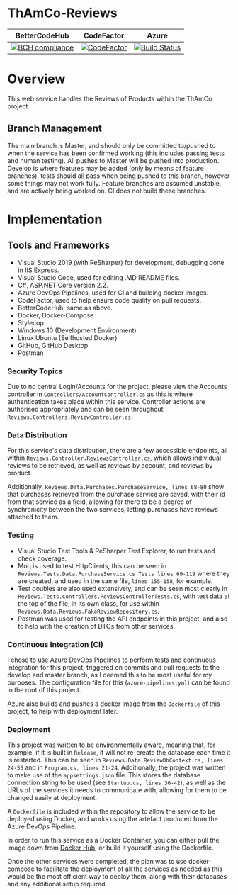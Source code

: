 # ThAmCo-Reviews

| BetterCodeHub                                                                                                                  | CodeFactor                                                                                                                                                          | Azure                                                                                                                                                                                                         |
| ------------------------------------------------------------------------------------------------------------------------------ | ------------------------------------------------------------------------------------------------------------------------------------------------------------------- | ------------------------------------------------------------------------------------------------------------------------------------------------------------------------------------------------------------- |
| [![BCH compliance](https://bettercodehub.com/edge/badge/Don-t-Fail/ThAmCo-Reviews?branch=develop)](https://bettercodehub.com/) | [![CodeFactor](https://www.codefactor.io/repository/github/don-t-fail/thamco-reviews/badge)](https://www.codefactor.io/repository/github/don-t-fail/thamco-reviews) | [![Build Status](https://dev.azure.com/dsc1998/ThAmCo/_apis/build/status/Don-t-Fail.ThAmCo-Reviews?branchName=develop)](https://dev.azure.com/dsc1998/ThAmCo/_build/latest?definitionId=1&branchName=develop) |

# Overview
This web service handles the Reviews of Products within the ThAmCo project.

## Branch Management

The main branch is Master, and should only be committed to/pushed to when the service has been confirmed working (this includes passing tests and human testing). All pushes to Master will be pushed into production.
Develop is where features may be added (only by means of feature branches), tests should all pass when being pushed to this branch, however some things may not work fully.
Feature branches are assumed unstable, and are actively being worked on. CI does not build these branches.

# Implementation

## Tools and Frameworks
* Visual Studio 2019 (with ReSharper) for development, debugging done in IIS Express.
* Visual Studio Code, used for editing .MD README files.
* C#, ASP.NET Core version 2.2.
* Azure DevOps Pipelines, used for CI and building docker images.
* CodeFactor, used to help ensure code quality on pull requests.
* BetterCodeHub, same as above.
* Docker, Docker-Compose
* Stylecop
* Windows 10 (Development Environment)
* Linux Ubuntu (Selfhosted Docker)
* GitHub, GitHub Desktop
* Postman

### Security Topics
Due to no central Login/Accounts for the project, please view the Accounts controller in `Controllers/AccountController.cs` as this is where authentication takes place within this service. Controller actions are authorised appropriately and can be seen throughout `Reviews.Controllers.ReviewController.cs`.

### Data Distribution
For this service's data distribution, there are a few accessible endpoints, all within `Reviews.Controller.ReviewsController.cs`, which allows individual reviews to be retrieved, as well as reviews by account, and reviews by product.

Additionally, `Reviews.Data.Purchases.PurchaseService, lines 68-80` show that purchases retrieved from the purchase service are saved, with their id from that service as a field, allowing for there to be a degree of synchronicity between the two services, letting purchases have reviews attached to them.

### Testing
* Visual Studio Test Tools & ReSharper Test Explorer, to run tests and check coverage.
* Moq is used to test HttpClients, this can be seen in `Reviews.Tests.Data.PurchaseService.cs Tests lines 69-119` where they are created, and used in the same file, `lines 155-158`, for example.
* Test doubles are also used extensively, and can be seen most clearly in `Reviews.Tests.Controllers.ReviewsControllerTests.cs`, with test data at the top of the file, in its own class, for use within `Reviews.Data.Reviews.FakeReviewRepository.cs`.
* Postman was used for testing the API endpoints in this project, and also to help with the creation of DTOs from other services.

### Continuous Integration (CI)
I chose to use Azure DevOps Pipelines to perform tests and continuous integration for this project, triggered on commits and pull requests to the develop and master branch, as I deemed this to be most useful for my purposes. The configuration file for this (`azure-pipelines.yml`) can be found in the root of this project. 

Azure also builds and pushes a docker image from the `Dockerfile` of this project, to help with deployment later.

### Deployment
This project was written to be environmentally aware, meaning that, for example, if it is built in `Release`, it will not re-create the database each time it is restarted. This can be seen in `Reviews.Data.ReviewDbContext.cs, lines 24-55` and in `Program.cs, lines 21-24`. Additionally, the project was written to make use of the `appsettings.json` file. This stores the database connection string to be used (see `Startup.cs, lines 36-42`), as well as the URLs of the services it needs to communicate with, allowing for them to be changed easily at deployment.

A `Dockerfile` is included within the repository to allow the service to be deployed using Docker, and works using the artefact produced from the Azure DevOps Pipeline.

In order to run this service as a Docker Container, you can either pull the image down from [Docker Hub](https://hub.docker.com/repository/docker/dcurrey/thamco-reviews), or build it yourself using the Dockerfile.

Once the other services were completed, the plan was to use docker-compose to facilitate the deployment of all the services as needed as this would be the most efficient way to deploy them, along with their databases and any additional setup required.
